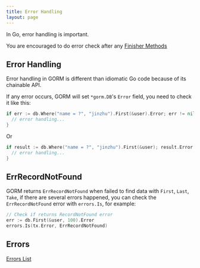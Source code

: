 ```yaml
---
title: Error Handling
layout: page
---
```


In Go, error handling is important.

You are encouraged to do error check after any [Finisher Methods](https://github.com/go-gorm/gorm/blob/master/finisher_api.go)

## Error Handling

Error handling in GORM is different than idiomatic Go code because of its chainable API.

If any error occurs, GORM will set `*gorm.DB`'s `Error` field, you need to check it like this:

```go
if err := db.Where("name = ?", "jinzhu").First(&user).Error; err != nil {
  // error handling...
}
```

Or

```go
if result := db.Where("name = ?", "jinzhu").First(&user); result.Error != nil {
  // error handling...
}
```

## ErrRecordNotFound

GORM returns `ErrRecordNotFound` when failed to find data with `First`, `Last`, `Take`, if there are several errors happened, you can check the `ErrRecordNotFound` error with `errors.Is`, for example:

```go
// Check if returns RecordNotFound error
err := db.First(&user, 100).Error
errors.Is(tx.Error, ErrRecordNotFound)
```

## Errors

[Errors List](https://github.com/go-gorm/gorm/blob/master/errors.go)
